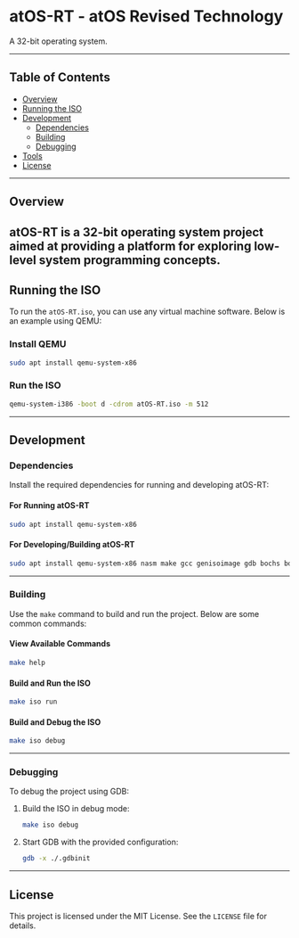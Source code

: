 # atOS-RT - atOS Revised Technology

A 32-bit operating system.

---

## Table of Contents

- [Overview](#overview)
- [Running the ISO](#running-the-iso)
- [Development](#development)
  - [Dependencies](#dependencies)
  - [Building](#building)
  - [Debugging](#debugging)
- [Tools](#tools)
- [License](#license)

---

## Overview

**atOS-RT** is a 32-bit operating system project aimed at providing a platform for exploring low-level system programming concepts.
---

## Running the ISO

To run the `atOS-RT.iso`, you can use any virtual machine software. Below is an example using QEMU:

### Install QEMU

```bash
sudo apt install qemu-system-x86
```

### Run the ISO

```bash
qemu-system-i386 -boot d -cdrom atOS-RT.iso -m 512
```

---

## Development

### Dependencies

Install the required dependencies for running and developing atOS-RT:

#### For Running atOS-RT

```bash
sudo apt install qemu-system-x86
```

#### For Developing/Building atOS-RT

```bash
sudo apt install qemu-system-x86 nasm make gcc genisoimage gdb bochs bochs-x
```

---

### Building

Use the `make` command to build and run the project. Below are some common commands:

#### View Available Commands

```bash
make help
```

#### Build and Run the ISO

```bash
make iso run
```

#### Build and Debug the ISO

```bash
make iso debug
```

---

### Debugging

To debug the project using GDB:

1. Build the ISO in debug mode:
   ```bash
   make iso debug
   ```

2. Start GDB with the provided configuration:
   ```bash
   gdb -x ./.gdbinit
   ```

---


## License

This project is licensed under the MIT License. See the `LICENSE` file for details.
